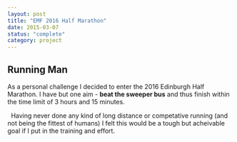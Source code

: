 ```yaml
---
layout: post
title: "EMF 2016 Half Marathon"
date: 2015-03-07
status: "complete"
category: project
---
```


## Running Man

As a personal challenge I decided to enter the 2016 Edinburgh Half Marathon. I have but one aim - **beat the sweeper bus** and thus finish within the time limit of 3 hours and 15 minutes.

&nbsp;
Having never done any kind of long distance or competative running (and not being the fittest of humans) I felt this would be a tough but acheivable goal if I put in the training and effort.
